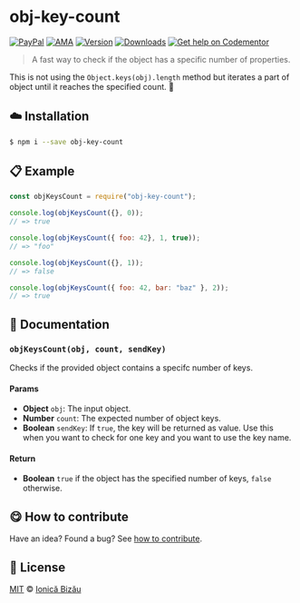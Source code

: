 
# obj-key-count

 [![PayPal](https://img.shields.io/badge/%24-paypal-f39c12.svg)][paypal-donations] [![AMA](https://img.shields.io/badge/ask%20me-anything-1abc9c.svg)](https://github.com/IonicaBizau/ama) [![Version](https://img.shields.io/npm/v/obj-key-count.svg)](https://www.npmjs.com/package/obj-key-count) [![Downloads](https://img.shields.io/npm/dt/obj-key-count.svg)](https://www.npmjs.com/package/obj-key-count) [![Get help on Codementor](https://cdn.codementor.io/badges/get_help_github.svg)](https://www.codementor.io/johnnyb?utm_source=github&utm_medium=button&utm_term=johnnyb&utm_campaign=github)

> A fast way to check if the object has a specific number of properties.

This is not using the `Object.keys(obj).length` method but iterates a part of object until it reaches the specified count. :rocket:

## :cloud: Installation

```sh
$ npm i --save obj-key-count
```


## :clipboard: Example



```js
const objKeysCount = require("obj-key-count");

console.log(objKeysCount({}, 0));
// => true

console.log(objKeysCount({ foo: 42}, 1, true));
// => "foo"

console.log(objKeysCount({}, 1));
// => false

console.log(objKeysCount({ foo: 42, bar: "baz" }, 2));
// => true
```

## :memo: Documentation


### `objKeysCount(obj, count, sendKey)`
Checks if the provided object contains a specifc number of keys.

#### Params
- **Object** `obj`: The input object.
- **Number** `count`: The expected number of object keys.
- **Boolean** `sendKey`: If `true`, the key will be returned as value. Use this when you want to check for one key and you want to use the key name.

#### Return
- **Boolean** `true` if the object has the specified number of keys, `false` otherwise.



## :yum: How to contribute
Have an idea? Found a bug? See [how to contribute][contributing].


## :scroll: License

[MIT][license] © [Ionică Bizău][website]

[paypal-donations]: https://www.paypal.com/cgi-bin/webscr?cmd=_s-xclick&hosted_button_id=RVXDDLKKLQRJW
[donate-now]: http://i.imgur.com/6cMbHOC.png

[license]: http://showalicense.com/?fullname=Ionic%C4%83%20Biz%C4%83u%20%3Cbizauionica%40gmail.com%3E%20(http%3A%2F%2Fionicabizau.net)&year=2016#license-mit
[website]: http://ionicabizau.net
[contributing]: /CONTRIBUTING.md
[docs]: /DOCUMENTATION.md
